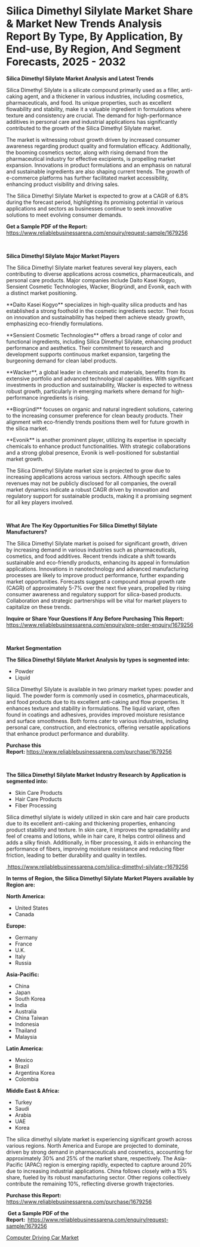 <p><h1>Silica Dimethyl Silylate Market Share & Market New Trends Analysis Report By Type, By Application, By End-use, By Region, And Segment Forecasts, 2025 - 2032</h1></p><p><strong>Silica Dimethyl Silylate Market Analysis and Latest Trends</strong></p>
<p><p>Silica Dimethyl Silylate is a silicate compound primarily used as a filler, anti-caking agent, and a thickener in various industries, including cosmetics, pharmaceuticals, and food. Its unique properties, such as excellent flowability and stability, make it a valuable ingredient in formulations where texture and consistency are crucial. The demand for high-performance additives in personal care and industrial applications has significantly contributed to the growth of the Silica Dimethyl Silylate market.</p><p>The market is witnessing robust growth driven by increased consumer awareness regarding product quality and formulation efficacy. Additionally, the booming cosmetics sector, along with rising demand from the pharmaceutical industry for effective excipients, is propelling market expansion. Innovations in product formulations and an emphasis on natural and sustainable ingredients are also shaping current trends. The growth of e-commerce platforms has further facilitated market accessibility, enhancing product visibility and driving sales. </p><p>The Silica Dimethyl Silylate Market is expected to grow at a CAGR of 6.8% during the forecast period, highlighting its promising potential in various applications and sectors as businesses continue to seek innovative solutions to meet evolving consumer demands.</p></p>
<p><strong>Get a Sample PDF of the Report:&nbsp;</strong> <a href="https://www.reliablebusinessarena.com/enquiry/request-sample/1679256?utm_campaign=3212&utm_medium=2&utm_source=Github&utm_content=ia&utm_term=24032025&utm_id=silica-dimethyl-silylate">https://www.reliablebusinessarena.com/enquiry/request-sample/1679256</a></p>
<p>&nbsp;</p>
<p><strong>Silica Dimethyl Silylate Major Market Players</strong></p>
<p><p>The Silica Dimethyl Silylate market features several key players, each contributing to diverse applications across cosmetics, pharmaceuticals, and personal care products. Major companies include Daito Kasei Kogyo, Sensient Cosmetic Technologies, Wacker, Biogründl, and Evonik, each with a distinct market positioning.</p><p>**Daito Kasei Kogyo** specializes in high-quality silica products and has established a strong foothold in the cosmetic ingredients sector. Their focus on innovation and sustainability has helped them achieve steady growth, emphasizing eco-friendly formulations.</p><p>**Sensient Cosmetic Technologies** offers a broad range of color and functional ingredients, including Silica Dimethyl Silylate, enhancing product performance and aesthetics. Their commitment to research and development supports continuous market expansion, targeting the burgeoning demand for clean label products.</p><p>**Wacker**, a global leader in chemicals and materials, benefits from its extensive portfolio and advanced technological capabilities. With significant investments in production and sustainability, Wacker is expected to witness robust growth, particularly in emerging markets where demand for high-performance ingredients is rising.</p><p>**Biogründl** focuses on organic and natural ingredient solutions, catering to the increasing consumer preference for clean beauty products. Their alignment with eco-friendly trends positions them well for future growth in the silica market.</p><p>**Evonik** is another prominent player, utilizing its expertise in specialty chemicals to enhance product functionalities. With strategic collaborations and a strong global presence, Evonik is well-positioned for substantial market growth.</p><p>The Silica Dimethyl Silylate market size is projected to grow due to increasing applications across various sectors. Although specific sales revenues may not be publicly disclosed for all companies, the overall market dynamics indicate a robust CAGR driven by innovation and regulatory support for sustainable products, making it a promising segment for all key players involved.</p></p>
<p>&nbsp;</p>
<p><strong>What Are The Key Opportunities For Silica Dimethyl Silylate Manufacturers?</strong></p>
<p><p>The Silica Dimethyl Silylate market is poised for significant growth, driven by increasing demand in various industries such as pharmaceuticals, cosmetics, and food additives. Recent trends indicate a shift towards sustainable and eco-friendly products, enhancing its appeal in formulation applications. Innovations in nanotechnology and advanced manufacturing processes are likely to improve product performance, further expanding market opportunities. Forecasts suggest a compound annual growth rate (CAGR) of approximately 5-7% over the next five years, propelled by rising consumer awareness and regulatory support for silica-based products. Collaboration and strategic partnerships will be vital for market players to capitalize on these trends.</p></p>
<p><strong>Inquire or Share Your Questions If Any Before Purchasing This Report:</strong> <a href="https://www.reliablebusinessarena.com/enquiry/pre-order-enquiry/1679256?utm_campaign=3212&utm_medium=2&utm_source=Github&utm_content=ia&utm_term=24032025&utm_id=silica-dimethyl-silylate">https://www.reliablebusinessarena.com/enquiry/pre-order-enquiry/1679256</a></p>
<p>&nbsp;</p>
<p><strong>Market Segmentation</strong></p>
<p><strong>The Silica Dimethyl Silylate Market Analysis by types is segmented into:</strong></p>
<p><ul><li>Powder</li><li>Liquid</li></ul></p>
<p><p>Silica Dimethyl Silylate is available in two primary market types: powder and liquid. The powder form is commonly used in cosmetics, pharmaceuticals, and food products due to its excellent anti-caking and flow properties. It enhances texture and stability in formulations. The liquid variant, often found in coatings and adhesives, provides improved moisture resistance and surface smoothness. Both forms cater to various industries, including personal care, construction, and electronics, offering versatile applications that enhance product performance and durability.</p></p>
<p><strong>Purchase this Report:&nbsp;</strong><a href="https://www.reliablebusinessarena.com/purchase/1679256?utm_campaign=3212&utm_medium=2&utm_source=Github&utm_content=ia&utm_term=24032025&utm_id=silica-dimethyl-silylate">https://www.reliablebusinessarena.com/purchase/1679256</a></p>
<p>&nbsp;</p>
<p><strong>The Silica Dimethyl Silylate Market Industry Research by Application is segmented into:</strong></p>
<p><ul><li>Skin Care Products</li><li>Hair Care Products</li><li>Fiber Processing</li></ul></p>
<p><p>Silica dimethyl silylate is widely utilized in skin care and hair care products due to its excellent anti-caking and thickening properties, enhancing product stability and texture. In skin care, it improves the spreadability and feel of creams and lotions, while in hair care, it helps control oiliness and adds a silky finish. Additionally, in fiber processing, it aids in enhancing the performance of fibers, improving moisture resistance and reducing fiber friction, leading to better durability and quality in textiles.</p></p>
<p><a href="https://www.reliablebusinessarena.com/silica-dimethyl-silylate-r1679256?utm_campaign=3212&utm_medium=2&utm_source=Github&utm_content=ia&utm_term=24032025&utm_id=silica-dimethyl-silylate">&nbsp;https://www.reliablebusinessarena.com/silica-dimethyl-silylate-r1679256</a></p>
<p><strong>In terms of Region, the Silica Dimethyl Silylate Market Players available by Region are:</strong></p>
<p>
    <p> <strong> North America: </strong>
        <ul>
            <li>United States</li>
            <li>Canada</li>
        </ul>
        </p> 
    <p> <strong> Europe: </strong>
        <ul>
            <li>Germany</li>
            <li>France</li>
            <li>U.K.</li>
            <li>Italy</li>
            <li>Russia</li>
        </ul>
        </p> 
    <p> <strong> Asia-Pacific: </strong>
        <ul>
            <li>China</li>
            <li>Japan</li>
            <li>South Korea</li>
            <li>India</li>
            <li>Australia</li>
            <li>China Taiwan</li>
            <li>Indonesia</li>
            <li>Thailand</li>
            <li>Malaysia</li>
        </ul>
        </p> 
    <p> <strong> Latin America: </strong>
        <ul>
            <li>Mexico</li>
            <li>Brazil</li>
            <li>Argentina Korea</li>
            <li>Colombia</li>
        </ul>
        </p> 
    <p> <strong> Middle East & Africa: </strong>
        <ul>
            <li>Turkey</li>
            <li>Saudi</li>
            <li>Arabia</li>
            <li>UAE</li>
            <li>Korea</li>
        </ul>
    </p>
    </p>
<p><p>The silica dimethyl silylate market is experiencing significant growth across various regions. North America and Europe are projected to dominate, driven by strong demand in pharmaceuticals and cosmetics, accounting for approximately 30% and 25% of the market share, respectively. The Asia-Pacific (APAC) region is emerging rapidly, expected to capture around 20% due to increasing industrial applications. China follows closely with a 15% share, fueled by its robust manufacturing sector. Other regions collectively contribute the remaining 10%, reflecting diverse growth trajectories.</p></p>
<p><strong>Purchase this Report: </strong><a href="https://www.reliablebusinessarena.com/purchase/1679256?utm_campaign=3212&utm_medium=2&utm_source=Github&utm_content=ia&utm_term=24032025&utm_id=silica-dimethyl-silylate">https://www.reliablebusinessarena.com/purchase/1679256</a></p>
<p>&nbsp;<strong>Get a Sample PDF of the Report:&nbsp;&nbsp;</strong><a href="https://www.reliablebusinessarena.com/enquiry/request-sample/1679256?utm_campaign=3212&utm_medium=2&utm_source=Github&utm_content=ia&utm_term=24032025&utm_id=silica-dimethyl-silylate">https://www.reliablebusinessarena.com/enquiry/request-sample/1679256</a></p>
<p><strong></strong></p>
<p><p><a href="https://github.com/saoneubeh8/Market-Research-Report-List-1/blob/main/computer-driving-car-market.md?utm_campaign=3212&utm_medium=2&utm_source=Github&utm_content=ia&utm_term=24032025&utm_id=silica-dimethyl-silylate">Computer Driving Car Market</a></p></p>